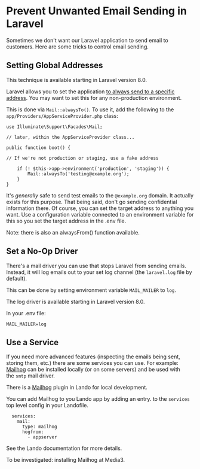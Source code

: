 # Prevent Unwanted Email Sending in Laravel

Sometimes we don't want our Laravel application to send email to customers.  Here are some tricks to control email sending.

## Setting Global Addresses

This technique is available starting in Laravel version 8.0. 

Laravel allows you to set the application [to always send to a specific address](https://laravel.com/docs/9.x/mail#using-a-global-to-address). You may want to set this for any non-production environment.

This is done via `Mail::alwaysTo()`. To use it, add the following to the `app/Providers/AppServiceProvider.php` class:

```
use Illuminate\Support\Facades\Mail; 

// later, within the AppServiceProvider class... 

public function boot() { 

// If we're not production or staging, use a fake address 

	if (! $this->app->environment('production', 'staging')) {
		Mail::alwaysTo('testing@example.org'); 
	} 
}
```

It's _generally_ safe to send test emails to the `@example.org` domain. It actually exists for this purpose. That being said, don't go sending confidential information there.   Of course, you can set the target address to anything you want.  Use a configuration variable connected to an environment variable for this so you set the target address in the .env file. 

Note: there is also an alwaysFrom() function available. 

## Set a No-Op Driver

There's a mail driver you can use that stops Laravel from sending emails. Instead, it will log emails out to your set log channel (the `laravel.log` file by default).

This can be done by setting environment variable `MAIL_MAILER` to `log`.   

The log driver is available starting in Laravel version 8.0.

In your .env file:
```
MAIL_MAILER=log
```


## Use a Service

If you need more advanced features (inspecting the emails being sent, storing them, etc.) there are some services you can use.  For example:  [Mailhog](https://github.com/mailhog/MailHog) can be installed locally (or on some servers) and be used with the `smtp` mail driver.  

There is a [Mailhog](https://docs.lando.dev/mailhog/) plugin in Lando for local development.  

You can  add Mailhog to you Lando app by adding an entry. to the `services` top level config in your Landofile.

```
  services:
    mail:
      type: mailhog
      hogfrom:
        - appserver
```

See the Lando documentation for more details.

To be investigated:  installing Mailhog at Media3. 



